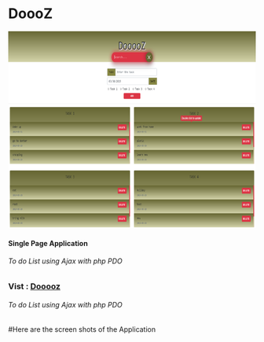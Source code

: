 <h1>DoooZ</h1>
 <div align="center">
  <a href="https://www.youtube.com/embed/UrLIcJPJxSc"><img src="screenshot.png" height="400"></a>
</div>

<h4>Single Page Application</h4>
<h6>To do List using Ajax with php PDO</h6>
<h3>Vist : <a href="http://dooooz.co.nf/">Dooooz</a>
<h6>To do List using Ajax with php PDO</h6>
#Here are the screen shots of the Application<br>
  <p align="left">
<!--  <img src="screenshot.png" height="400"> -->
</p>
